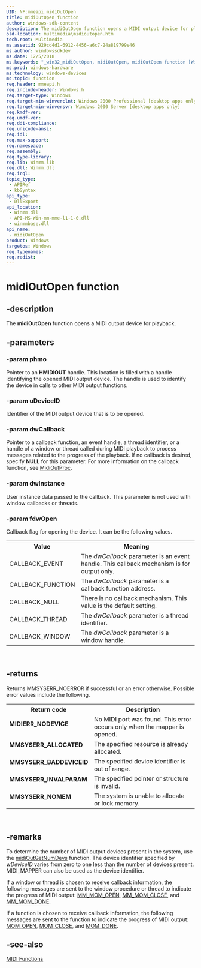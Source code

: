 ```yaml
---
UID: NF:mmeapi.midiOutOpen
title: midiOutOpen function
author: windows-sdk-content
description: The midiOutOpen function opens a MIDI output device for playback.
old-location: multimedia\midioutopen.htm
tech.root: Multimedia
ms.assetid: 929cd4d1-6912-4456-a6c7-24a819799e46
ms.author: windowssdkdev
ms.date: 12/5/2018
ms.keywords: "_win32_midiOutOpen, midiOutOpen, midiOutOpen function [Windows Multimedia], mmeapi/midiOutOpen, multimedia.midioutopen"
ms.prod: windows-hardware
ms.technology: windows-devices
ms.topic: function
req.header: mmeapi.h
req.include-header: Windows.h
req.target-type: Windows
req.target-min-winverclnt: Windows 2000 Professional [desktop apps only]
req.target-min-winversvr: Windows 2000 Server [desktop apps only]
req.kmdf-ver: 
req.umdf-ver: 
req.ddi-compliance: 
req.unicode-ansi: 
req.idl: 
req.max-support: 
req.namespace: 
req.assembly: 
req.type-library: 
req.lib: Winmm.lib
req.dll: Winmm.dll
req.irql: 
topic_type:
 - APIRef
 - kbSyntax
api_type:
 - DllExport
api_location:
 - Winmm.dll
 - API-MS-Win-mm-mme-l1-1-0.dll
 - winmmbase.dll
api_name:
 - midiOutOpen
product: Windows
targetos: Windows
req.typenames: 
req.redist: 
---
```


# midiOutOpen function


## -description



The <b>midiOutOpen</b> function opens a MIDI output device for playback.




## -parameters




### -param phmo

Pointer to an <b>HMIDIOUT</b> handle. This location is filled with a handle identifying the opened MIDI output device. The handle is used to identify the device in calls to other MIDI output functions.
          


### -param uDeviceID

Identifier of the MIDI output device that is to be opened.
          


### -param dwCallback

Pointer to a callback function, an event handle, a thread identifier, or a handle of a window or thread called during MIDI playback to process messages related to the progress of the playback. If no callback is desired, specify <b>NULL</b> for this parameter. For more information on the callback function, see <a href="https://msdn.microsoft.com/7ea59a98-1e3a-4ffc-8368-21ae5c6118e7">MidiOutProc</a>.
          


### -param dwInstance

User instance data passed to the callback. This parameter is not used with window callbacks or threads.
          


### -param fdwOpen

Callback flag for opening the device. It can be the following values.

<table>
<tr>
<th>Value
</th>
<th>Meaning
</th>
</tr>
<tr>
<td>CALLBACK_EVENT</td>
<td>The <i>dwCallback</i> parameter is an event handle. This callback mechanism is for output only.</td>
</tr>
<tr>
<td>CALLBACK_FUNCTION</td>
<td>The <i>dwCallback</i> parameter is a callback function address.</td>
</tr>
<tr>
<td>CALLBACK_NULL</td>
<td>There is no callback mechanism. This value is the default setting.</td>
</tr>
<tr>
<td>CALLBACK_THREAD</td>
<td>The <i>dwCallback</i> parameter is a thread identifier.</td>
</tr>
<tr>
<td>CALLBACK_WINDOW</td>
<td>The <i>dwCallback</i> parameter is a window handle.</td>
</tr>
</table>
 


## -returns



Returns MMSYSERR_NOERROR if successful or an error otherwise. Possible error values include the following.

<table>
<tr>
<th>Return code</th>
<th>Description</th>
</tr>
<tr>
<td width="40%">
<dl>
<dt><b>MIDIERR_NODEVICE</b></dt>
</dl>
</td>
<td width="60%">
No MIDI port was found. This error occurs only when the mapper is opened.

</td>
</tr>
<tr>
<td width="40%">
<dl>
<dt><b>MMSYSERR_ALLOCATED</b></dt>
</dl>
</td>
<td width="60%">
The specified resource is already allocated.

</td>
</tr>
<tr>
<td width="40%">
<dl>
<dt><b>MMSYSERR_BADDEVICEID</b></dt>
</dl>
</td>
<td width="60%">
The specified device identifier is out of range.

</td>
</tr>
<tr>
<td width="40%">
<dl>
<dt><b>MMSYSERR_INVALPARAM</b></dt>
</dl>
</td>
<td width="60%">
The specified pointer or structure is invalid.

</td>
</tr>
<tr>
<td width="40%">
<dl>
<dt><b>MMSYSERR_NOMEM</b></dt>
</dl>
</td>
<td width="60%">
The system is unable to allocate or lock memory.

</td>
</tr>
</table>
 




## -remarks



To determine the number of MIDI output devices present in the system, use the <a href="https://msdn.microsoft.com/f7abf545-3072-478e-9f6e-28b5fb6ab6e5">midiOutGetNumDevs</a> function. The device identifier specified by <i>wDeviceID</i> varies from zero to one less than the number of devices present. MIDI_MAPPER can also be used as the device identifier.

If a window or thread is chosen to receive callback information, the following messages are sent to the window procedure or thread to indicate the progress of MIDI output: <a href="https://msdn.microsoft.com/1374a07c-02fa-4b43-82df-cbd96302aec5">MM_MOM_OPEN</a>, <a href="https://msdn.microsoft.com/4829bbe5-5103-4354-88a7-37def22e926e">MM_MOM_CLOSE</a>, and <a href="https://msdn.microsoft.com/4651d5b4-3c98-4fa7-b761-dafb30e0d31e">MM_MOM_DONE</a>.

If a function is chosen to receive callback information, the following messages are sent to the function to indicate the progress of MIDI output: <a href="https://msdn.microsoft.com/f3360482-7d16-419c-b5d1-0dd3a6e3c690">MOM_OPEN</a>, <a href="https://msdn.microsoft.com/229b3701-16f1-4ec8-920e-cd8231561541">MOM_CLOSE</a>, and <a href="https://msdn.microsoft.com/0b9bd0e1-c87d-4f21-912e-5ac9f5c04192">MOM_DONE</a>.




## -see-also




<a href="https://msdn.microsoft.com/9aa9fd79-cd9e-4443-8715-142ea72b82c0">MIDI Functions</a>
 

 

